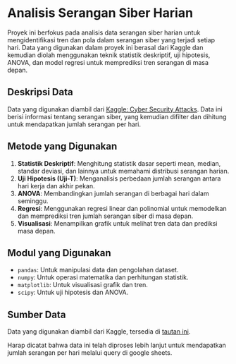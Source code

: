 # Analisis Serangan Siber Harian

Proyek ini berfokus pada analisis data serangan siber harian untuk mengidentifikasi tren dan pola dalam serangan siber yang terjadi setiap hari. Data yang digunakan dalam proyek ini berasal dari Kaggle dan kemudian diolah menggunakan teknik statistik deskriptif, uji hipotesis, ANOVA, dan model regresi untuk memprediksi tren serangan di masa depan.

## Deskripsi Data

Data yang digunakan diambil dari [Kaggle: Cyber Security Attacks](https://www.kaggle.com/datasets/teamincribo/cyber-security-attacks/data?select=cybersecurity_attacks.csv). Data ini berisi informasi tentang serangan siber, yang kemudian difilter dan dihitung untuk mendapatkan jumlah serangan per hari.

## Metode yang Digunakan

1. **Statistik Deskriptif**: Menghitung statistik dasar seperti mean, median, standar deviasi, dan lainnya untuk memahami distribusi serangan harian.
2. **Uji Hipotesis (Uji-T)**: Menganalisis perbedaan jumlah serangan antara hari kerja dan akhir pekan.
3. **ANOVA**: Membandingkan jumlah serangan di berbagai hari dalam seminggu.
4. **Regresi**: Menggunakan regresi linear dan polinomial untuk memodelkan dan memprediksi tren jumlah serangan siber di masa depan.
5. **Visualisasi**: Menampilkan grafik untuk melihat tren data dan prediksi masa depan.

## Modul yang Digunakan

- `pandas`: Untuk manipulasi data dan pengolahan dataset.
- `numpy`: Untuk operasi matematika dan perhitungan statistik.
- `matplotlib`: Untuk visualisasi grafik dan tren.
- `scipy`: Untuk uji hipotesis dan ANOVA.

## Sumber Data

Data yang digunakan diambil dari Kaggle, tersedia di [tautan ini](https://www.kaggle.com/datasets/teamincribo/cyber-security-attacks/data?select=cybersecurity_attacks.csv). 

Harap dicatat bahwa data ini telah diproses lebih lanjut untuk mendapatkan jumlah serangan per hari melalui query di google sheets.

